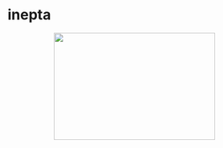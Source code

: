 # inepta
<p align="center">
  <img width="320" height="213" src="https://upload.wikimedia.org/wikipedia/commons/4/4c/Cylindraspis_inepta_skull.jpg">
</p>
